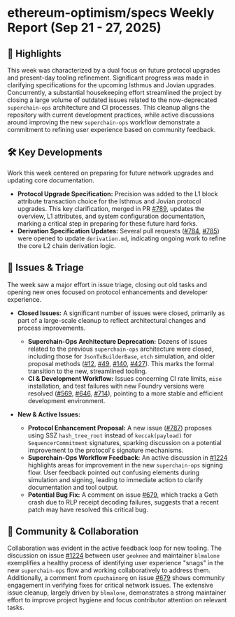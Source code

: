 # ethereum-optimism/specs Weekly Report (Sep 21 - 27, 2025)

## 🚀 Highlights
This week was characterized by a dual focus on future protocol upgrades and present-day tooling refinement. Significant progress was made in clarifying specifications for the upcoming Isthmus and Jovian upgrades. Concurrently, a substantial housekeeping effort streamlined the project by closing a large volume of outdated issues related to the now-deprecated `superchain-ops` architecture and CI processes. This cleanup aligns the repository with current development practices, while active discussions around improving the new `superchain-ops` workflow demonstrate a commitment to refining user experience based on community feedback.

## 🛠️ Key Developments
Work this week centered on preparing for future network upgrades and updating core documentation.

- **Protocol Upgrade Specification:** Precision was added to the L1 block attribute transaction choice for the Isthmus and Jovian protocol upgrades. This key clarification, merged in PR [#789](https://github.com/ethereum-optimism/specs/pull/789), updates the overview, L1 attributes, and system configuration documentation, marking a critical step in preparing for these future hard forks.
- **Derivation Specification Updates:** Several pull requests ([#784](https://github.com/ethereum-optimism/specs/pull/784), [#785](https://github.com/ethereum-optimism/specs/pull/785)) were opened to update `derivation.md`, indicating ongoing work to refine the core L2 chain derivation logic.

## 🐛 Issues & Triage
The week saw a major effort in issue triage, closing out old tasks and opening new ones focused on protocol enhancements and developer experience.

- **Closed Issues:** A significant number of issues were closed, primarily as part of a large-scale cleanup to reflect architectural changes and process improvements.
    - **Superchain-Ops Architecture Deprecation:** Dozens of issues related to the previous `superchain-ops` architecture were closed, including those for `JsonTxBuilderBase`, `etch` simulation, and older proposal methods ([#12](https://github.com/ethereum-optimism/specs/issues/12), [#49](https://github.com/ethereum-optimism/specs/issues/49), [#140](https://github.com/ethereum-optimism/specs/issues/140), [#427](https://github.com/ethereum-optimism/specs/issues/427)). This marks the formal transition to the new, streamlined tooling.
    - **CI & Development Workflow:** Issues concerning CI rate limits, `mise` installation, and test failures with new Foundry versions were resolved ([#569](https://github.com/ethereum-optimism/specs/issues/569), [#646](https://github.com/ethereum-optimism/specs/issues/646), [#714](https://github.com/ethereum-optimism/specs/issues/714)), pointing to a more stable and efficient development environment.

- **New & Active Issues:**
    - **Protocol Enhancement Proposal:** A new issue ([#787](https://github.com/ethereum-optimism/specs/issues/787)) proposes using SSZ `hash_tree_root` instead of `keccak(payload)` for `SequencerCommitment` signatures, sparking discussion on a potential improvement to the protocol's signature mechanisms.
    - **Superchain-Ops Workflow Feedback:** An active discussion in [#1224](https://github.com/ethereum-optimism/specs/issues/1224) highlights areas for improvement in the new `superchain-ops` signing flow. User feedback pointed out confusing elements during simulation and signing, leading to immediate action to clarify documentation and tool output.
    - **Potential Bug Fix:** A comment on issue [#679](https://github.com/ethereum-optimism/specs/issues/679), which tracks a Geth crash due to RLP receipt decoding failures, suggests that a recent patch may have resolved this critical bug.

## 💬 Community & Collaboration
Collaboration was evident in the active feedback loop for new tooling. The discussion on issue [#1224](https://github.com/ethereum-optimism/specs/issues/1224) between user `geoknee` and maintainer `blmalone` exemplifies a healthy process of identifying user experience "snags" in the new `superchain-ops` flow and working collaboratively to address them. Additionally, a comment from `cpuchainorg` on issue [#679](https://github.com/ethereum-optimism/specs/issues/679) shows community engagement in verifying fixes for critical network issues. The extensive issue cleanup, largely driven by `blmalone`, demonstrates a strong maintainer effort to improve project hygiene and focus contributor attention on relevant tasks.